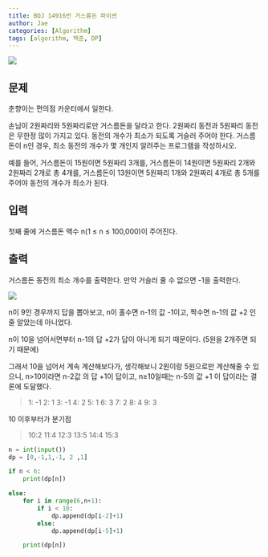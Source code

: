 ```yaml
---
title: BOJ 14916번 거스름돈 파이썬
author: Jae
categories: [Algorithm]
tags: [algorithm, 백준, DP]
---
```


![](https://velog.velcdn.com/images/a87380/post/382ce45c-30f9-4898-a2bf-2c23130cdf0d/image.png)

## 문제

춘향이는 편의점 카운터에서 일한다.

손님이 2원짜리와 5원짜리로만 거스름돈을 달라고 한다. 2원짜리 동전과 5원짜리 동전은 무한정 많이 가지고 있다. 동전의 개수가 최소가 되도록 거슬러 주어야 한다. 거스름돈이 n인 경우, 최소 동전의 개수가 몇 개인지 알려주는 프로그램을 작성하시오.

예를 들어, 거스름돈이 15원이면 5원짜리 3개를, 거스름돈이 14원이면 5원짜리 2개와 2원짜리 2개로 총 4개를, 거스름돈이 13원이면 5원짜리 1개와 2원짜리 4개로 총 5개를 주어야 동전의 개수가 최소가 된다.

## 입력

첫째 줄에 거스름돈 액수 n(1 ≤ n ≤ 100,000)이 주어진다.

## 출력

거스름돈 동전의 최소 개수를 출력한다. 만약 거슬러 줄 수 없으면 -1을 출력한다.

![](https://velog.velcdn.com/images/a87380/post/bb786686-3f0b-40aa-850f-ed78436c89d0/image.png)

n이 9인 경우까지 답을 뽑아보고, n이 홀수면 n-1의 값 -1이고, 짝수면 n-1의 값 +2 인줄 알았는데 아니었다.

n이 10을 넘어서면부터 n-1의 답 +2가 답이 아니게 되기 때문이다. (5원을 2개주면 되기 때문에)

그래서 10을 넘어서 계속 계산해보다가, 생각해보니 2원이랑 5원으로만 계산해줄 수 있으니, n>10이라면 n-2값 의 답 +1이 답이고, n≥10일때는 n-5의 값 +1 이 답이라는 결론에 도달했다.

> 1: -1
> 2: 1
> 3: -1
> 4: 2
> 5: 1
> 6: 3
> 7: 2
> 8: 4
> 9: 3

10 이후부터가 분기점

> 10:2
> 11:4
> 12:3
> 13:5
> 14:4
> 15:3

```python
n = int(input())
dp = [0,-1,1,-1, 2 ,1]

if n < 6:
    print(dp[n])

else:
    for i in range(6,n+1):
        if i < 10:
            dp.append(dp[i-2]+1)
        else:
            dp.append(dp[i-5]+1)

    print(dp[n])
```

